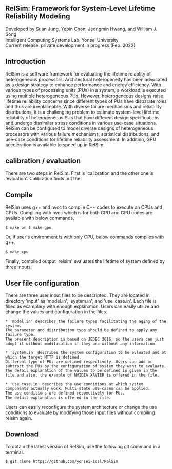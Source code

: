## RelSim: Framework for System-Level Lifetime Reliability Modeling
Developed by Suan Jung, Yebin Chon, Jeongmin Hwang, and William J. Song\
Intelligent Computing Systems Lab, Yonsei University\
Current release: private development in progress (Feb. 2022)

## Introduction
RelSim is a software framework for evaluating the lifetime relablity of heterogeneous processors. Architectural heterogeneity has been advocated as a design strategy to enhance performance and energy efficiency. With various types of processing units (PUs) in a system, a workload is executed using multiple heterogeneous PUs. However, heterogeneous designs raise lifetime reliability concerns since different types of PUs have disparate roles and thus are irreplaceable. With diverse failure mechanisms and reliability distributions, it is a challenging problem to estimate system-level lifetime reliability of heterogeneous PUs that have different design specifications and undergo dissimilar stress conditions in various use-case situations. RelSim can be configured to model diverse designs of heterogeneous processors with various failure mechanisms, statistical distributions, and use-case conditions for lifetime reliability assessment. In addition, GPU acceleration is available to speed up in RelSim. 


## calibration / evaluation 
There are two steps in RelSim. First is 'calibration and the other one is 'evluation'. Calibration finds out the 

## Compile
RelSim uses g++ and nvcc to compile C++ codes to execute on CPUs and GPUs. 
Compiling with nvcc which is for both CPU and GPU codes are available with below commands. 

	$ make or $ make gpu

Or, if user's environment is with only CPU, below commands compiles with g++.

	$ make cpu

Finally, compiled output 'relsim' evaluates the lifetime of system defined by three inputs. 

## User file configuration
There are three user input files to be descripted. They are located in directory 'input' as 'model.in', 'system.in', and 'use_case.in'. Each file is filled as examplary with enough explanation. Users can easily utilize and change the values and configuration in the files. 

	* 'model.in' describes the failure types facilitating the aging of the system. 
	The parameter and distribution type should be defined to apply any failure type.
	The present description is based on JEDEC 2016, so the users can just adopt it without modification if they are without any information. 

	* 'system.in' describes the system configuration to be evluated and at which the target MTTF is defined. 
	Different type of PUs are defined respectively. Users can add or subtract the PUs by the configuration of system they want to evaluate. 
	The detail explanation of the values to be defined is given in the file and also, the example of NVIDIA XAVIER is offered in the file. 
	
	* 'use_case.in' describes the use conditions at which system components actually work. Multi-state use-cases can be applied. 
	The use conditions are defined respectively for PUs. 
	The detail explanation is offered in the file.

Users can easily reconfigure the system architecture or change the use conditions to evaluate by modifying those input files without compiling relsim again. 

## Download
To obtain the latest version of RelSim, use the following git command in a terminal.

	$ git clone https://github.com/yonsei-icsl/RelSim
